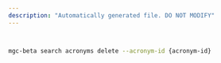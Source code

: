 ```yaml
---
description: "Automatically generated file. DO NOT MODIFY"
---
```


```bash


mgc-beta search acronyms delete --acronym-id {acronym-id}

```
